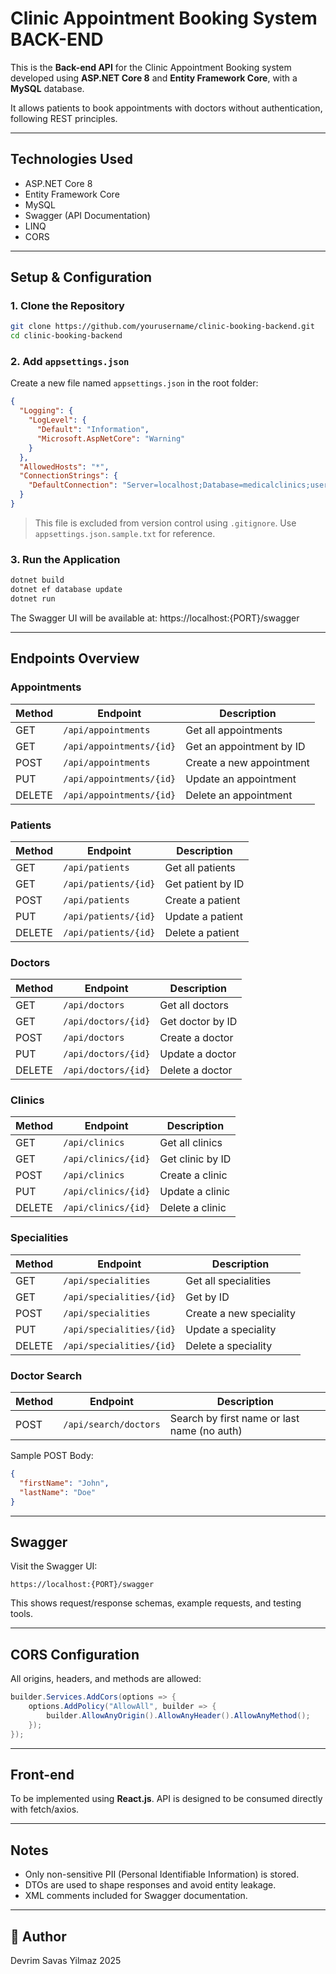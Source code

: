 # Clinic Appointment Booking System BACK-END 

This is the **Back-end API** for the Clinic Appointment Booking system developed using **ASP.NET Core 8** and **Entity Framework Core**, with a **MySQL** database.

It allows patients to book appointments with doctors without authentication, following REST principles.

---

## Technologies Used

- ASP.NET Core 8
- Entity Framework Core
- MySQL
- Swagger (API Documentation)
- LINQ
- CORS

---

##  Setup & Configuration

### 1. Clone the Repository
```bash
git clone https://github.com/yourusername/clinic-booking-backend.git
cd clinic-booking-backend
```

### 2. Add `appsettings.json`
Create a new file named `appsettings.json` in the root folder:

```json
{
  "Logging": {
    "LogLevel": {
      "Default": "Information",
      "Microsoft.AspNetCore": "Warning"
    }
  },
  "AllowedHosts": "*",
  "ConnectionStrings": {
    "DefaultConnection": "Server=localhost;Database=medicalclinics;user=root;password=yourpassword"
  }
}
```

>  This file is excluded from version control using `.gitignore`. Use `appsettings.json.sample.txt` for reference.

### 3. Run the Application
```bash
dotnet build
dotnet ef database update
dotnet run
```

The Swagger UI will be available at: https://localhost:{PORT}/swagger

---

##  Endpoints Overview

###  Appointments
| Method | Endpoint               | Description                     |
|--------|------------------------|---------------------------------|
| GET    | `/api/appointments`    | Get all appointments            |
| GET    | `/api/appointments/{id}` | Get an appointment by ID      |
| POST   | `/api/appointments`    | Create a new appointment        |
| PUT    | `/api/appointments/{id}` | Update an appointment         |
| DELETE | `/api/appointments/{id}` | Delete an appointment         |

### Patients
| Method | Endpoint           | Description                  |
|--------|--------------------|------------------------------|
| GET    | `/api/patients`    | Get all patients             |
| GET    | `/api/patients/{id}` | Get patient by ID         |
| POST   | `/api/patients`    | Create a patient             |
| PUT    | `/api/patients/{id}` | Update a patient           |
| DELETE | `/api/patients/{id}` | Delete a patient           |

###  Doctors
| Method | Endpoint         | Description              |
|--------|------------------|--------------------------|
| GET    | `/api/doctors`   | Get all doctors          |
| GET    | `/api/doctors/{id}` | Get doctor by ID     |
| POST   | `/api/doctors`   | Create a doctor          |
| PUT    | `/api/doctors/{id}` | Update a doctor       |
| DELETE | `/api/doctors/{id}` | Delete a doctor       |

###  Clinics
| Method | Endpoint         | Description              |
|--------|------------------|--------------------------|
| GET    | `/api/clinics`   | Get all clinics          |
| GET    | `/api/clinics/{id}` | Get clinic by ID     |
| POST   | `/api/clinics`   | Create a clinic          |
| PUT    | `/api/clinics/{id}` | Update a clinic       |
| DELETE | `/api/clinics/{id}` | Delete a clinic       |

###  Specialities
| Method | Endpoint             | Description                  |
|--------|----------------------|------------------------------|
| GET    | `/api/specialities`  | Get all specialities         |
| GET    | `/api/specialities/{id}` | Get by ID               |
| POST   | `/api/specialities`  | Create a new speciality      |
| PUT    | `/api/specialities/{id}` | Update a speciality     |
| DELETE | `/api/specialities/{id}` | Delete a speciality     |

###  Doctor Search
| Method | Endpoint               | Description                                  |
|--------|------------------------|----------------------------------------------|
| POST   | `/api/search/doctors`  | Search by first name or last name (no auth) |

Sample POST Body:
```json
{
  "firstName": "John",
  "lastName": "Doe"
}
```

---

##  Swagger
Visit the Swagger UI:
```
https://localhost:{PORT}/swagger
```
This shows request/response schemas, example requests, and testing tools.

---

##  CORS Configuration
All origins, headers, and methods are allowed:
```csharp
builder.Services.AddCors(options => {
    options.AddPolicy("AllowAll", builder => {
        builder.AllowAnyOrigin().AllowAnyHeader().AllowAnyMethod();
    });
});
```
---

##  Front-end
To be implemented using **React.js**. API is designed to be consumed directly with fetch/axios.

---

##  Notes
- Only non-sensitive PII (Personal Identifiable Information) is stored.
- DTOs are used to shape responses and avoid entity leakage.
- XML comments included for Swagger documentation.

---

## 💼 Author
Devrim Savas Yilmaz 2025
